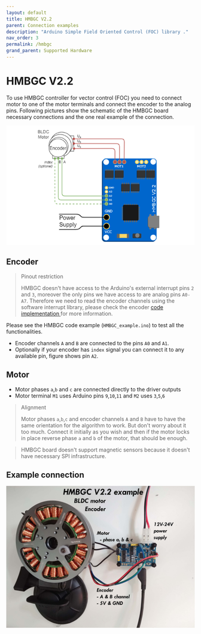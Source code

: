 ```yaml
---
layout: default
title: HMBGC V2.2
parent: Connection examples
description: "Arduino Simple Field Oriented Control (FOC) library ."
nav_order: 3
permalink: /hmbgc
grand_parent: Supported Hardware
---
```



# HMBGC V2.2
To use HMBGC controller for vector control (FOC) you need to connect motor to one of the motor terminals and connect the encoder to the analog pins. Following pictures show the schematic of the HMBGC board necessary connections and the one real example of the connection.

<p>	<img src="extras/Images/hmbgc_connection.png" class="img400"> </p>
 
 
## Encoder
<blockquote class="warning"> <p class="heading">Pinout restriction</p>
HMBGC doesn't have access to the Arduino's external interrupt pins <code>2</code> and <code>3</code>, moreover the only pins we have access to are analog pins <code>A0-A7</code>. 
Therefore we need to read the encoder channels using the software interrupt library, please check the  encoder <a href="encoder">code implementation </a> for more information. </blockquote>

Please see the HMBGC code example (`HMBGC_example.ino`) to test all the functionalities.

- Encoder channels `A` and `B` are connected to the pins `A0` and `A1`.
- Optionally if your encoder has `index` signal you can connect it to any available pin, figure shows pin `A2`.  

## Motor
- Motor phases `a`,`b` and `c` are connected directly to the driver outputs
- Motor terminal `M1` uses Arduino pins `9`,`10`,`11` and `M2` uses `3`,`5`,`6`

<blockquote class="info"> <p class="heading">Alignment</p>
Motor phases <code>a</code>,<code>b</code>,<code>c</code> and encoder channels <code>A</code> and <code>B</code> have to have the same orientation for the algorithm to work. But don't worry about it too much. Connect it initially as you wish and then if the motor locks in place reverse phase <code>a</code> and <code>b</code> of the motor, that should be enough.
</blockquote>


<blockquote class="danger"> HMBGC board doesn't support magnetic sensors because it doesn't have necessary SPI infrastructure.</blockquote>

## Example connection
<p><img src="extras/Images/hmbgc_v22.jpg" class="width80">
</p>